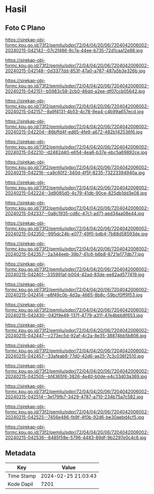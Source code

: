 # Hasil

## Foto C Plano

https://sirekap-obj-formc.kpu.go.id/73f2/pemilu/pdpr/72/04/04/20/06/7204042006002-20240215-042142--07c2f486-8c7a-44ee-b735-72d1caa12e88.jpg

https://sirekap-obj-formc.kpu.go.id/73f2/pemilu/pdpr/72/04/04/20/06/7204042006002-20240215-042148--0d3377dd-853f-47a0-a787-487a5b3e326b.jpg

https://sirekap-obj-formc.kpu.go.id/73f2/pemilu/pdpr/72/04/04/20/06/7204042006002-20240215-042151--b5983c58-2cb0-46dd-a2ee-df07ccb05642.jpg

https://sirekap-obj-formc.kpu.go.id/73f2/pemilu/pdpr/72/04/04/20/06/7204042006002-20240215-042157--8a9f4131-4b53-4c78-9ea4-c4b99a657ecd.jpg

https://sirekap-obj-formc.kpu.go.id/73f2/pemilu/pdpr/72/04/04/20/06/7204042006002-20240215-042204--86bffd4f-ed65-4fe9-a672-482b142536f6.jpg

https://sirekap-obj-formc.kpu.go.id/73f2/pemilu/pdpr/72/04/04/20/06/7204042006002-20240215-042210--d2482d40-e654-4ea6-b37e-ebc5a69892ce.jpg

https://sirekap-obj-formc.kpu.go.id/73f2/pemilu/pdpr/72/04/04/20/06/7204042006002-20240215-042216--ca9c60f2-340d-4f5f-8235-73223394940a.jpg

https://sirekap-obj-formc.kpu.go.id/73f2/pemilu/pdpr/72/04/04/20/06/7204042006002-20240215-042224--3d9085d5-4c79-41db-90ce-825db1dd3e08.jpg

https://sirekap-obj-formc.kpu.go.id/73f2/pemilu/pdpr/72/04/04/20/06/7204042006002-20240215-042337--0a8c1935-cd8c-47c1-ad71-aed34aa08e44.jpg

https://sirekap-obj-formc.kpu.go.id/73f2/pemilu/pdpr/72/04/04/20/06/7204042006002-20240215-042350--995dc24b-e077-49f0-bdb4-7b88d58593de.jpg

https://sirekap-obj-formc.kpu.go.id/73f2/pemilu/pdpr/72/04/04/20/06/7204042006002-20240215-042357--2a344eeb-39b7-41c6-b6b8-8721e177db77.jpg

https://sirekap-obj-formc.kpu.go.id/73f2/pemilu/pdpr/72/04/04/20/06/7204042006002-20240215-042401--335991af-b004-42ad-83de-ee82ad577419.jpg

https://sirekap-obj-formc.kpu.go.id/73f2/pemilu/pdpr/72/04/04/20/06/7204042006002-20240215-042414--e8f49c0b-4d3a-4665-8b8c-59bcf0ff9f53.jpg

https://sirekap-obj-formc.kpu.go.id/73f2/pemilu/pdpr/72/04/04/20/06/7204042006002-20240215-042430--042f9e49-137f-4779-a311-47e4bbb8f653.jpg

https://sirekap-obj-formc.kpu.go.id/73f2/pemilu/pdpr/72/04/04/20/06/7204042006002-20240215-042447--c273ec5d-92af-4c2a-8e35-38874bb5b806.jpg

https://sirekap-obj-formc.kpu.go.id/73f2/pemilu/pdpr/72/04/04/20/06/7204042006002-20240215-042457--33afeab8-77d0-42d6-ae25-7c3c036f2510.jpg

https://sirekap-obj-formc.kpu.go.id/73f2/pemilu/pdpr/72/04/04/20/06/7204042006002-20240215-042505--bf4365f6-3826-4e40-b0de-e4c33d03a369.jpg

https://sirekap-obj-formc.kpu.go.id/73f2/pemilu/pdpr/72/04/04/20/06/7204042006002-20240215-042514--3e179fb7-3429-4787-a710-234b75a7c582.jpg

https://sirekap-obj-formc.kpu.go.id/73f2/pemilu/pdpr/72/04/04/20/06/7204042006002-20240215-042525--7456e486-fb9f-4f0b-92d6-be30aebd4cf5.jpg

https://sirekap-obj-formc.kpu.go.id/73f2/pemilu/pdpr/72/04/04/20/06/7204042006002-20240215-042536--8485f58e-5796-4483-89df-9b2297e0c4c6.jpg


## Metadata

| Key        | Value               |
| ---------- | ------------------- |
| Time Stamp | 2024-02-25 21:03:43 |
| Kode Dapil | 7201                |



